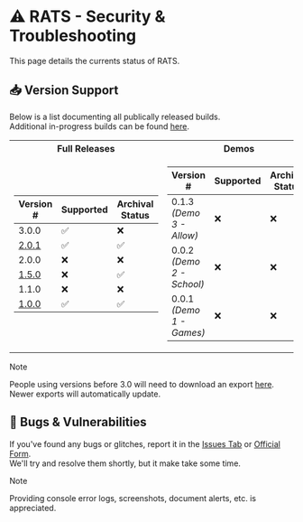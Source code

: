 # :warning: RATS - Security & Troubleshooting
This page details the currents status of RATS.

## :inbox_tray: Version Support
Below is a list documenting all publically released builds.<br>
Additional in-progress builds can be found [here](https://github.com/Skadinkle/rats.builds).
<table><tr><th>Full Releases</th><th>Demos</th></tr><tr><td>

| Version # | Supported | Archival Status |
| - | - | - |
| 3.0.0 | :white_check_mark: | :x: |
| [2.0.1](https://github.com/Skadinkle/rats.builds/tree/main/rv2) | :white_check_mark: | :white_check_mark: |
| 2.0.0 | :x: | :x: |
| [1.5.0](https://github.com/Skadinkle/rats.builds/tree/main/rv1.5) | :x: | :white_check_mark: |
| 1.1.0 | :x: | :x: |
| [1.0.0](https://github.com/Skadinkle/rats.builds/tree/main/rv1) | :white_check_mark: | :white_check_mark: |
</td><td>

| Version # | Supported | Archival Status |
| - | - | - |
| 0.1.3 _(Demo 3 - Allow)_ | :x: | :x: |
| 0.0.2 _(Demo 2 - School)_ | :x: | :x: |
| 0.0.1 _(Demo 1 - Games)_ | :x: | :x: |
</td></tr></table>

> [!NOTE]
> People using versions before 3.0 will need to download an export [here](https://github.com/Skadinkle/rats/tree/main/exports).<br>
> Newer exports will automatically update.

## :space_invader: Bugs & Vulnerabilities
If you've found any bugs or glitches, report it in the [Issues Tab](https://github.com/Skadinkle/rats/issues) or [Official Form](https://forms.gle/7VkWcQj1Sue1Zdit9).<br>
We'll try and resolve them shortly, but it make take some time.
> [!NOTE]
> Providing console error logs, screenshots, document alerts, etc. is appreciated.